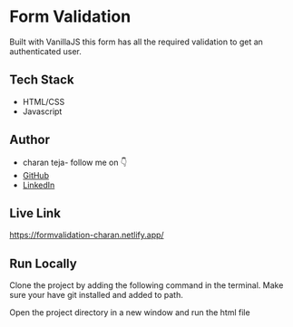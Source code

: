 
# Form Validation

Built with VanillaJS this form has all the required validation to get an authenticated user.


## Tech Stack

- HTML/CSS
- Javascript


## Author

-   charan teja- follow me on 👇
-   [GitHub](https://www.github.com/charanteja7780)
-   [LinkedIn](https://www.linkedin.com/in/charann-teja/)



## Live Link

https://formvalidation-charan.netlify.app/


## Run Locally

Clone the project by adding the following command in the terminal.
Make sure your have git installed and added to path.


Open the project directory in a new window and run the html file


